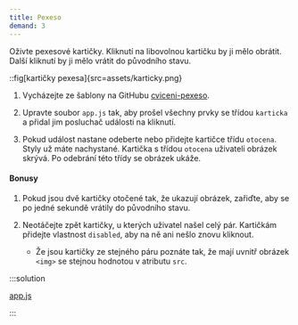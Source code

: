 ```yaml
---
title: Pexeso
demand: 3
---
```


Oživte pexesové kartičky. Kliknutí na libovolnou kartičku by ji mělo obrátit. Další kliknutí by ji mělo vrátit do původního stavu.

::fig[kartičky pexesa]{src=assets/karticky.png}

1. Vycházejte ze šablony na GitHubu [cviceni-pexeso](https://github.com/Czechitas-podklady-WEB/cviceni-pexeso).

1. Upravte soubor `app.js` tak, aby prošel všechny prvky se třídou `karticka` a přidal jim posluchač události na kliknutí.

1. Pokud událost nastane odeberte nebo přidejte kartičce třídu `otocena`. Styly už máte nachystané. Kartička s třídou `otocena` uživateli obrázek skrývá. Po odebrání této třídy se obrázek ukáže.

#### Bonusy

1. Pokud jsou dvě kartičky otočené tak, že ukazují obrázek, zařiďte, aby se po jedné sekundě vrátily do původního stavu.

2. Neotáčejte zpět kartičky, u kterých uživatel našel celý pár. Kartičkám přidejte vlastnost `disabled`, aby na ně ani nešlo znovu kliknout.

   - Že jsou kartičky ze stejného páru poznáte tak, že mají uvnitř obrázek `<img>` se stejnou hodnotou v atributu `src`.

:::solution

[app.js](https://github.com/Czechitas-podklady-WEB/cviceni-pexeso/blob/reseni/app.js)

:::
